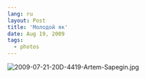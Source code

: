 ```yaml
---
lang: ru
layout: Post
title: 'Молодой як'
date: Aug 19, 2009
tags:
  - photos
---
```


![2009-07-21-20D-4419-Artem-Sapegin.jpg](photo://427)
